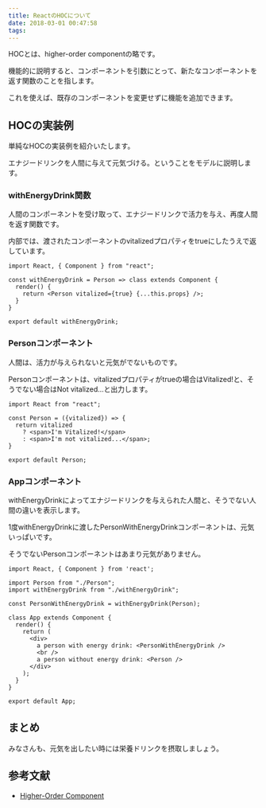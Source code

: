 ```yaml
---
title: ReactのHOCについて
date: 2018-03-01 00:47:58
tags:
---
```

HOCとは、higher-order componentの略です。

機能的に説明すると、コンポーネントを引数にとって、新たなコンポーネントを返す関数のことを指します。

これを使えば、既存のコンポーネントを変更せずに機能を追加できます。

## HOCの実装例
単純なHOCの実装例を紹介いたします。

エナジードリンクを人間に与えて元気づける。ということをモデルに説明します。

### withEnergyDrink関数
人間のコンポーネントを受け取って、エナジードリンクで活力を与え、再度人間を返す関数です。

内部では、渡されたコンポーネントのvitalizedプロパティをtrueにしたうえで返しています。
```
import React, { Component } from "react";

const withEnergyDrink = Person => class extends Component {
  render() {
    return <Person vitalized={true} {...this.props} />;
  }
}

export default withEnergyDrink;
```

### Personコンポーネント
人間は、活力が与えられないと元気がでないものです。

Personコンポーネントは、vitalizedプロパティがtrueの場合はVitalized!と、そうでない場合はNot vitalized...と出力します。

```
import React from "react";

const Person = ({vitalized}) => {
  return vitalized
    ? <span>I'm Vitalized!</span>
    : <span>I'm not vitalized...</span>;
}

export default Person;
```

### Appコンポーネント
withEnergyDrinkによってエナジードリンクを与えられた人間と、そうでない人間の違いを表示します。

1度withEnergyDrinkに渡したPersonWithEnergyDrinkコンポーネントは、元気いっぱいです。

そうでないPersonコンポーネントはあまり元気がありません。
```
import React, { Component } from 'react';

import Person from "./Person";
import withEnergyDrink from "./withEnergyDrink";

const PersonWithEnergyDrink = withEnergyDrink(Person);

class App extends Component {
  render() {
    return (
      <div>
        a person with energy drink: <PersonWithEnergyDrink />
        <br />
        a person without energy drink: <Person />
      </div>
    );
  }
}

export default App;
```

## まとめ
みなさんも、元気を出したい時には栄養ドリンクを摂取しましょう。

## 参考文献
- [Higher-Order Component](https://reactjs.org/docs/higher-order-components.html)

